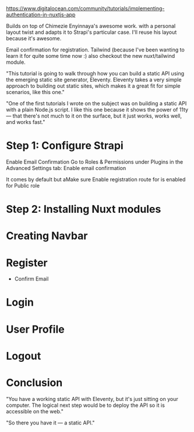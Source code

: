 https://www.digitalocean.com/community/tutorials/implementing-authentication-in-nuxtjs-app

Builds on top of Chimezie Enyinnaya's awesome work. with a personal layout twist
and adapts it to Strapi's particular case. I'll reuse his layout because it's
awesome.

Email confirmation for registration. Tailwind (because I've been wanting to
learn it for quite some time now :) also checkout the new nuxt/tailwind module.

"This tutorial is going to walk through how you can build a static API using the
emerging static site generator, Eleventy. Eleventy takes a very simple approach
to building out static sites, which makes it a great fit for simple scenarios,
like this one."

"One of the first tutorials I wrote on the subject was on building a static API
with a plain Node.js script. I like this one because it shows the power of 11ty
— that there's not much to it on the surface, but it just works, works well, and
works fast."

# Step 1: Configure Strapi

Enable Email Confirmation
Go to Roles & Permissions under Plugins
in the Advanced Settings tab:
Enable email confirmation

It comes by default but aMake sure Enable registration route for
is enabled for Public role

# Step 2: Installing Nuxt modules

# Creating Navbar

# Register

- Confirm Email

# Login

# User Profile

# Logout

# Conclusion

"You have a working static API with Eleventy, but it's just sitting on your
computer. The logical next step would be to deploy the API so it is accessible
on the web."

"So there you have it — a static API."
